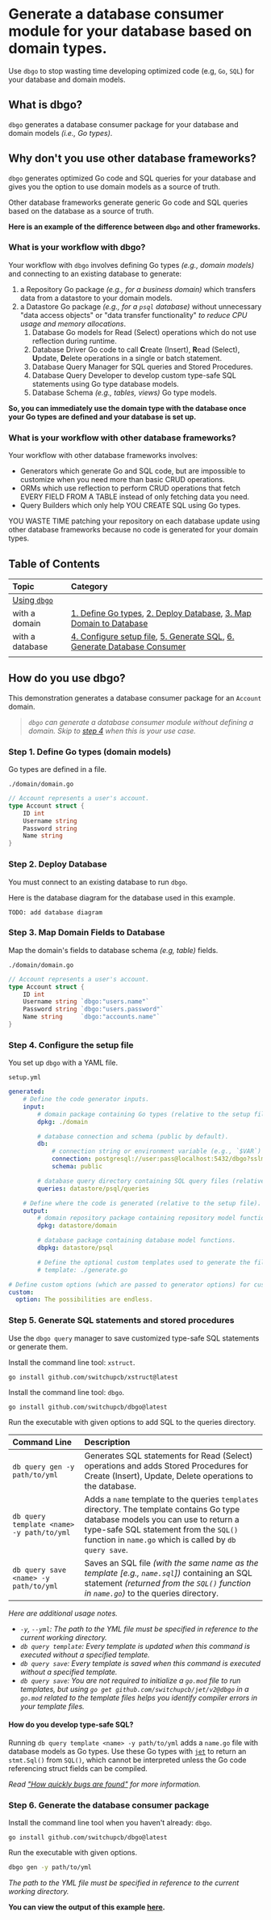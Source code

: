 # Generate a database consumer module for your database based on domain types.

Use `dbgo` to stop wasting time developing optimized code (e.g, `Go`, `SQL`) for your database and domain models.

## What is dbgo?

`dbgo` generates a database consumer package for your database and domain models _(i.e., Go types)_.

## Why don't you use other database frameworks?

`dbgo` generates optimized Go code and SQL queries for your database and gives you the option to use domain models as a source of truth.

Other database frameworks generate generic Go code and SQL queries based on the database as a source of truth.

**Here is an example of the difference between `dbgo` and other frameworks.**

### What is your workflow with dbgo?

Your workflow with `dbgo` involves defining Go types _(e.g., domain models)_ and connecting to an existing database to generate:
1. a Repository Go package _(e.g., for a business domain)_ which transfers data from a datastore to your domain models.
2. a Datastore Go package _(e.g., for a `psql` database)_ without unnecessary "data access objects" or "data transfer functionality" _to reduce CPU usage and memory allocations_.
   1. Database Go models for Read (Select) operations which do not use reflection during runtime.
   2. Database Driver Go code to call **C**reate (Insert), **R**ead (Select), **U**pdate, **D**elete operations in a single or batch statement.
   3. Database Query Manager for SQL queries and Stored Procedures.
   4. Database Query Developer to develop custom type-safe SQL statements using Go type database models.
   5. Database Schema _(e.g., tables, views)_ Go type models.

**So, you can immediately use the domain type with the database once your Go types are defined and your database is set up.**

### What is your workflow with other database frameworks?

Your workflow with other database frameworks involves:
- Generators which generate Go and SQL code, but are impossible to customize when you need more than basic CRUD operations.
- ORMs which use reflection to perform CRUD operations that fetch EVERY FIELD FROM A TABLE instead of only fetching data you need.
- Query Builders which only help YOU CREATE SQL using Go types.

YOU WASTE TIME patching your repository on each database update using other database frameworks because no code is generated for your domain types.

## Table of Contents

| Topic                                | Category                                                                                                                                                                                                                                             |
| :----------------------------------- | :--------------------------------------------------------------------------------------------------------------------------------------------------------------------------------------------------------------------------------------------------- |
| [Using `dbgo`](#how-do-you-use-dbgo) |                                                                                                                                                                                                                                                      |  |
| with a domain                        | [1. Define Go types](#step-1-define-go-types-domain-models), [2. Deploy Database](#step-2-deploy-database), [3. Map Domain to Database](#step-3-map-domain-fields-to-database)                                                                       |
| with a database                      | [4. Configure setup file](#step-4-configure-the-setup-file), [5. Generate SQL](#step-5-generate-sql-statements-and-stored-procedures), [6. Generate Database Consumer](#generate-a-database-consumer-module-for-your-database-based-on-domain-types) |
|                                      |

## How do you use dbgo?

This demonstration generates a database consumer package for an `Account` domain. 

> _`dbgo` can generate a database consumer module without defining a domain. Skip to [step 4](#step-4-configure-the-setup-file) when this is your use case._

### Step 1. Define Go types (domain models)

Go types are defined in a file.

`./domain/domain.go`

```go
// Account represents a user's account.
type Account struct {
    ID int
    Username string
    Password string
    Name string
}
```

### Step 2. Deploy Database

You must connect to an existing database to run `dbgo`.

Here is the database diagram for the database used in this example.

```
TODO: add database diagram
```

### Step 3. Map Domain Fields to Database

Map the domain's fields to database schema _(e.g, table)_ fields.

`./domain/domain.go`

```go
// Account represents a user's account.
type Account struct {
    ID int
    Username string `dbgo:"users.name"`
    Password string `dbgo:"users.password"`
    Name string     `dbgo:"accounts.name"`
}
```

### Step 4. Configure the setup file

You set up `dbgo` with a YAML file.

`setup.yml`

```yml
generated:
    # Define the code generator inputs.
    input:
        # domain package containing Go types (relative to the setup file)
        dpkg: ./domain

        # database connection and schema (public by default).
        db: 
            # connection string or environment variable (e.g., `$VAR`)
            connection: postgresql://user:pass@localhost:5432/dbgo?sslmode=disable 
            schema: public

        # database query directory containing SQL query files (relative to the setup file).
        queries: datastore/psql/queries

    # Define where the code is generated (relative to the setup file).
    output:
        # domain repository package containing repository model functions.
        dpkg: datastore/domain

        # database package containing database model functions. 
        dbpkg: datastore/psql

        # Define the optional custom templates used to generate the file (.go supported).
        # template: ./generate.go

# Define custom options (which are passed to generator options) for customization.
custom:
  option: The possibilities are endless.
```

### Step 5. Generate SQL statements and stored procedures

Use the `dbgo query` manager to save customized type-safe SQL statements or generate them.

Install the command line tool: `xstruct`.
```
go install github.com/switchupcb/xstruct@latest
```

Install the command line tool: `dbgo`.

```
go install github.com/switchupcb/dbgo@latest
```

Run the executable with given options to add SQL to the queries directory.

| Command Line                                | Description                                                                                                                                                                                                                           |
| :------------------------------------------ | :------------------------------------------------------------------------------------------------------------------------------------------------------------------------------------------------------------------------------------ |
| `db query gen -y path/to/yml`             | Generates SQL statements for Read (Select) operations and adds Stored Procedures for Create (Insert), Update, Delete operations to the database.                                                                                      |
| `db query template <name> -y path/to/yml` | Adds a `name` template to the queries `templates` directory. The template contains Go type database models you can use to return a type-safe SQL statement from the `SQL()` function in `name.go` which is  called by `db query save`. |
| `db query save <name> -y path/to/yml`      | Saves an SQL file _(with the same name as the template \[e.g., `name.sql`\])_ containing an SQL statement _(returned from the `SQL()` function in `name.go`)_ to the queries directory.                                                |

_Here are additional usage notes._
- _`-y`, `--yml`: The path to the YML file must be specified in reference to the current working directory._
- _`db query template`: Every template is updated when this command is executed without a specified template._
- _`db query save`: Every template is saved when this command is executed without a specified template._
- _`db query save`: You are not required to initialize a `go.mod` file to run templates, but using `go get github.com/switchupcb/jet/v2@dbgo` in a `go.mod` related to the template files helps you identify compiler errors in your template files._

#### How do you develop type-safe SQL?

Running `db query template <name> -y path/to/yml` adds a `name.go` file with database models as Go types. Use these Go types with [`jet`](https://github.com/go-jet/jet) to return an `stmt.Sql()` from `SQL()`, which cannot be interpreted unless the Go code referencing struct fields can be compiled.

_Read <a href="https://github.com/go-jet/jet#how-quickly-bugs-are-found" target="_blank">"How quickly bugs are found"</a> for more information._

### Step 6. Generate the database consumer package

Install the command line tool when you haven't already: `dbgo`.

```
go install github.com/switchupcb/dbgo@latest
```

Run the executable with given options.
    
```bash
dbgo gen -y path/to/yml
```

_The path to the YML file must be specified in reference to the current working directory._

**You can view the output of this example [here](/examples/main/).**
